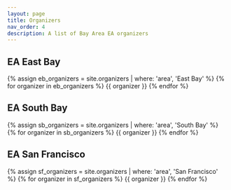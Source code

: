 ```yaml
---
layout: page
title: Organizers
nav_order: 4
description: A list of Bay Area EA organizers
---
```


## EA East Bay

<div class="area">
  {% assign eb_organizers = site.organizers | where: 'area', 'East Bay' %}
  {% for organizer in eb_organizers %}
  {{ organizer }}
  {% endfor %}
</div>

## EA South Bay

<div class="area">
  {% assign sb_organizers = site.organizers | where: 'area', 'South Bay' %}
  {% for organizer in sb_organizers %}
  {{ organizer }}
  {% endfor %}
</div>


## EA San Francisco

<div class="area">
  {% assign sf_organizers = site.organizers | where: 'area', 'San Francisco' %}
  {% for organizer in sf_organizers %}
  {{ organizer }}
  {% endfor %}
</div>
